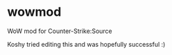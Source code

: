 wowmod
======

WoW mod for Counter-Strike:Source

Koshy tried editing this and was hopefully successful :)
